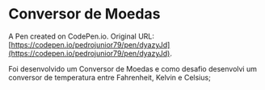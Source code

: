 # Conversor de Moedas

A Pen created on CodePen.io. Original URL: [https://codepen.io/pedrojunior79/pen/dyazyJd](https://codepen.io/pedrojunior79/pen/dyazyJd).

Foi desenvolvido um Conversor de Moedas e como desafio desenvolvi um conversor de temperatura entre Fahrenheit, Kelvin e Celsius;
